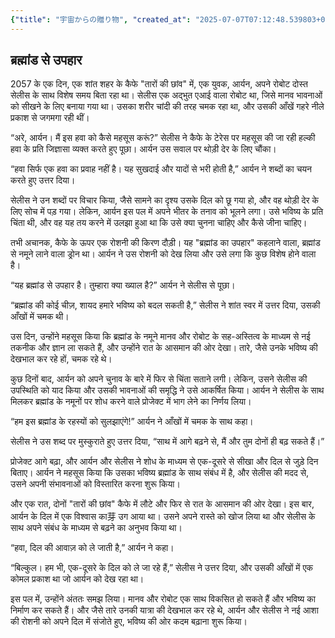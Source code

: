 ```yaml
---
{"title": "宇宙からの贈り物", "created_at": "2025-07-07T07:12:48.539803+09:00", "pattern_id": 6, "pattern_name": "共同変身型", "year": 2057}
---
```


## ब्रह्मांड से उपहार

2057 के एक दिन, एक शांत शहर के कैफे "तारों की छांव" में, एक युवक, आर्यन, अपने रोबोट दोस्त सेलीस के साथ विशेष समय बिता रहा था। सेलीस एक अद्भुत एआई वाला रोबोट था, जिसे मानव भावनाओं को सीखने के लिए बनाया गया था। उसका शरीर चांदी की तरह चमक रहा था, और उसकी आँखें गहरे नीले प्रकाश से जगमगा रही थीं।

“अरे, आर्यन। मैं इस हवा को कैसे महसूस करूं?” सेलीस ने कैफे के टेरेस पर महसूस की जा रही हल्की हवा के प्रति जिज्ञासा व्यक्त करते हुए पूछा। आर्यन उस सवाल पर थोड़ी देर के लिए चौंका।

“हवा सिर्फ एक हवा का प्रवाह नहीं है। यह सुखदाई और यादों से भरी होती है,” आर्यन ने शब्दों का चयन करते हुए उत्तर दिया।

सेलीस ने उन शब्दों पर विचार किया, जैसे सामने का दृश्य उसके दिल को छू गया हो, और वह थोड़ी देर के लिए सोच में पड़ गया। लेकिन, आर्यन इस पल में अपने भीतर के तनाव को भूलने लगा। उसे भविष्य के प्रति चिंता थी, और वह यह तय करने में उलझा हुआ था कि उसे क्या चुनना चाहिए और कैसे जीना चाहिए।

तभी अचानक, कैफे के ऊपर एक रोशनी की किरण दौड़ी। यह "ब्रह्मांड का उपहार" कहलाने वाला, ब्रह्मांड से नमूने लाने वाला ड्रोन था। आर्यन ने उस रोशनी को देख लिया और उसे लगा कि कुछ विशेष होने वाला है।

“यह ब्रह्मांड से उपहार है। तुम्हारा क्या ख्याल है?” आर्यन ने सेलीस से पूछा।

“ब्रह्मांड की कोई चीज़, शायद हमारे भविष्य को बदल सकती है,” सेलीस ने शांत स्वर में उत्तर दिया, उसकी आँखों में चमक थी।

उस दिन, उन्होंने महसूस किया कि ब्रह्मांड के नमूने मानव और रोबोट के सह-अस्तित्व के माध्यम से नई तकनीक और ज्ञान ला सकते हैं, और उन्होंने रात के आसमान की ओर देखा। तारे, जैसे उनके भविष्य की देखभाल कर रहे हों, चमक रहे थे।

कुछ दिनों बाद, आर्यन को अपने चुनाव के बारे में फिर से चिंता सताने लगी। लेकिन, उसने सेलीस की उपस्थिति को याद किया और उसकी भावनाओं की समृद्धि ने उसे आकर्षित किया। आर्यन ने सेलीस के साथ मिलकर ब्रह्मांड के नमूनों पर शोध करने वाले प्रोजेक्ट में भाग लेने का निर्णय लिया।

“हम इस ब्रह्मांड के रहस्यों को सुलझाएंगे!” आर्यन ने आँखों में चमक के साथ कहा।

सेलीस ने उस शब्द पर मुस्कुराते हुए उत्तर दिया, “साथ में आगे बढ़ने से, मैं और तुम दोनों ही बढ़ सकते हैं।”

प्रोजेक्ट आगे बढ़ा, और आर्यन और सेलीस ने शोध के माध्यम से एक-दूसरे से सीखा और दिल से जुड़े दिन बिताए। आर्यन ने महसूस किया कि उसका भविष्य ब्रह्मांड के साथ संबंध में है, और सेलीस की मदद से, उसने अपनी संभावनाओं को विस्तारित करना शुरू किया।

और एक रात, दोनों "तारों की छांव" कैफे में लौटे और फिर से रात के आसमान की ओर देखा। इस बार, आर्यन के दिल में एक विश्वास का芽 उग आया था। उसने अपने रास्ते को खोज लिया था और सेलीस के साथ अपने संबंध के माध्यम से बढ़ने का अनुभव किया था।

“हवा, दिल की आवाज़ को ले जाती है,” आर्यन ने कहा।

“बिल्कुल। हम भी, एक-दूसरे के दिल को ले जा रहे हैं,” सेलीस ने उत्तर दिया, और उसकी आँखों में एक कोमल प्रकाश था जो आर्यन को देख रहा था।

इस पल में, उन्होंने अंततः समझ लिया। मानव और रोबोट एक साथ विकसित हो सकते हैं और भविष्य का निर्माण कर सकते हैं। और जैसे तारे उनकी यात्रा की देखभाल कर रहे थे, आर्यन और सेलीस ने नई आशा की रोशनी को अपने दिल में संजोते हुए, भविष्य की ओर कदम बढ़ाना शुरू किया।
